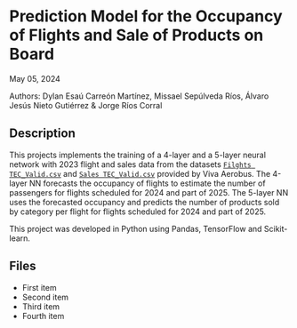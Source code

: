 # Prediction Model for the Occupancy of Flights and Sale of Products on Board

May 05, 2024

Authors: Dylan Esaú Carreón Martínez, Missael Sepúlveda Ríos, Álvaro Jesús Nieto Gutiérrez & Jorge Ríos Corral

## Description

This projects implements the training of a 4-layer and a 5-layer neural network with 2023 flight and sales data from the datasets [`Filghts TEC_Valid.csv`](https://drive.google.com/file/d/1h4GvP8it_wwJsvtJekbBTY8qKGGOUV_s/view) and [`Sales TEC_Valid.csv`](https://drive.google.com/file/d/1Kf0UIkgDdlrkdKBU1IAUpJrYx-0KdK78/view) provided by Viva Aerobus. The 4-layer NN forecasts the occupancy of flights to estimate the number of passengers for flights scheduled for 2024 and part of 2025. The 5-layer NN uses the forecasted occupancy and predicts the number of products sold by category per flight for flights scheduled for 2024 and part of 2025.

This project was developed in Python using Pandas, TensorFlow and Scikit-learn.

## Files
<ul>
  <li>First item</li>
  <li>Second item</li>
  <li>Third item</li>
  <li>Fourth item</li>
</ul>
